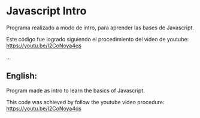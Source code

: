 # Javascript Intro

Programa realizado a modo de intro, para aprender las bases de Javascript.

Este código fue logrado siguiendo el procedimiento del video de youtube: https://youtu.be/I2CoNoya4qs


...


English:
-------
Program made as intro to learn the basics of Javascript.

This code was achieved by follow the youtube video procedure: https://youtu.be/I2CoNoya4qs